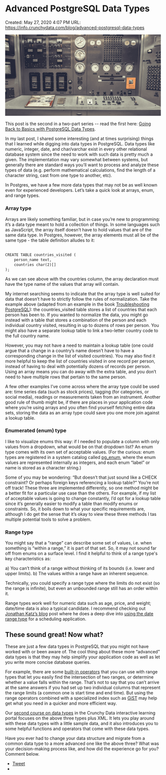 # Advanced PostgreSQL Data Types

Created: May 27, 2020 4:07 PM
URL: https://info.crunchydata.com/blog/advanced-postgresql-data-types

![BlogImage-1.png](Advanced%20PostgreSQL%20Data%20Types%203307948154b84b56a45a2a93852b7064/BlogImage-1.png)

This post is the second in a two-part series -- read the first here: [Going Back to Basics with PostgreSQL Data Types](https://info.crunchydata.com/blog/back-to-basics-with-postgresql-data-types).

In my last post, I shared some interesting (and at times surprising) things that I learned while digging into data types in PostgreSQL. Data types like numeric, integer, date, and char/varchar exist in every other relational database system since the need to work with such data is pretty much a given. The implementation may vary somewhat between systems, but generally there are standard ways you’ll want to process and analyze these types of data (e.g. perform mathematical calculations, find the length of a character string, cast from one type to another, etc).

In Postgres, we have a few more data types that may not be as well known even for experienced developers. Let’s take a quick look at arrays, enum, and range types.

### Array type

Arrays are likely something familiar, but in case you’re new to programming: it’s a data type meant to hold a collection of things. In some languages such as JavaScript, the array itself doesn’t have to hold values that are of the same data type. In Postgres, however, the array elements must all be of the same type - the table definition alludes to it:

```

CREATE TABLE countries_visited (
    person_name text,
    countries char(2)[]
);
```

As we can see above with the countries column, the array declaration must have the type name of the values that array will contain.

My internet searching seems to indicate that the array type is well suited for data that doesn’t have to strictly follow the rules of normalization. Take the example above (adapted from an example in the book [Troubleshooting PostgreSQL](https://g.co/kgs/Wr4dg3)): the countries_visited table stores a list of countries that each person has been to. If you wanted to normalize the data, you might go instead with a table that stores a combination of the person and each individual country visited, resulting in up to dozens of rows per person. You might also have a separate lookup table to link a two-letter country code to the full country name.

However, you may not have a need to maintain a lookup table (one could argue that a change in a country’s name doesn’t have to have a corresponding change in the list of visited countries). You may also find it more helpful to keep the list of countries visited in one record per person, instead of having to deal with potentially dozens of records per person. Using an array means you can do away with the extra table, and you don’t need to have multiple rows that pertain to the same person.

A few other examples I’ve come across where the array type could be used are: time series data (such as stock prices), tagging (for categories, or social media), readings or measurements taken from an instrument. Another good rule of thumb might be, if there are places in your application code where you’re using arrays and you often find yourself fetching entire data sets, storing the data as an array type could save you one more join against a lookup table.

### Enumerated (enum) type

I like to visualize enums this way: if I needed to populate a column with only values from a dropdown, what would be on that dropdown list? An enum type comes with its own set of acceptable values. (For the curious: enum types are registered in a system catalog called [pg_enum](https://www.postgresql.org/docs/current/catalog-pg-enum.html), where the enum values are represented internally as integers, and each enum “label” or name is stored as a character string.)

Some of you may be wondering: “But doesn’t that just sound like a CHECK constraint? Or perhaps foreign keys referencing a lookup table?” You’re not off track! These three are implemented differently, so one method might be a better fit for a particular use case than the others. For example, if my list of acceptable values is going to change constantly, I’d opt for a lookup table since it’s generally easier to modify a table than modify enums or constraints. So, it boils down to what your specific requirements are, although I do get the sense that it’s okay to view these three methods I tas multiple potential tools to solve a problem.

### Range type

You might say that a “range” can describe some set of values, i.e. when something is “within a range,” it is part of that set. So, it may not sound far off from enums on a surface level. I find it helpful to think of a range type's key characteristics as:

a) You can’t think of a range without thinking of its bounds (i.e. lower and upper limits).
b) The values within a range have an inherent sequence.

Technically, you could specify a range type where the limits do not exist (so the range is infinite), but even an unbounded range still has an order within it.

Range types work well for numeric data such as age, price, and weight; date/time data is also a typical candidate. I recommend checking out [Jonathan Katz’s blog](https://info.crunchydata.com/blog/author/jonathan-s-katz) post where he does a deep dive into [using the date range type](https://info.crunchydata.com/blog/range-types-recursion-how-to-search-availability-with-postgresql) for a scheduling application.

## These sound great! Now what?

These are just a few data types in PostgreSQL that you might not have worked with or been aware of. The cool thing about these more “advanced” data types is that they may help simplify your application code as well as let you write more concise database queries.

For example, there are some [built-in operators](https://www.postgresql.org/docs/current/functions-range.html) that you can use with range types that let you easily find the intersection of two ranges, or determine whether a value falls within the range. That’s not to say that you can’t arrive at the same answers if you had set up two individual columns that represent the range limits (a common one is start time and end time). But using the range operators combined with a specialized index such as [GiST](https://www.postgresql.org/docs/current/gist.html) may help get what you need in a quicker and more efficient way.

Our [second course on data types](https://learn.crunchydata.com/postgresql-devel/courses/basics/advdatatype) in the Crunchy Data interactive learning portal focuses on the above three types plus XML. It lets you play around with these data types with a little sample data, and it also introduces you to some helpful functions and operators that come with these data types.

Have you ever had to change your data structure and migrate from a common data type to a more advanced one like the above three? What was your decision-making process like, and how did the experience go for you? Comment below.

- [Tweet](https://twitter.com/share)
-